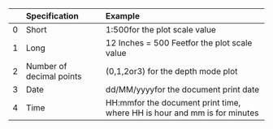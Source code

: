 |    | Specification            | Example                                                                  |
|---:|:-------------------------|:-------------------------------------------------------------------------|
|  0 | Short                    | 1:500for the plot scale value                                            |
|  1 | Long                     | 12 Inches = 500 Feetfor the plot scale value                             |
|  2 | Number of decimal points | (0,1,2or3) for the depth mode plot                                       |
|  3 | Date                     | dd/MM/yyyyfor the document print date                                    |
|  4 | Time                     | HH:mmfor the document print time, where HH is hour and mm is for minutes |